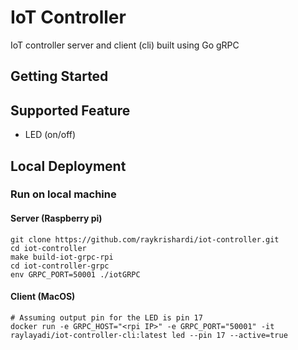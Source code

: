 # IoT Controller
IoT controller server and client (cli) built using Go gRPC

## Getting Started

## Supported Feature
- LED (on/off)

## Local Deployment

### Run on local machine

#### Server (Raspberry pi)
```
git clone https://github.com/raykrishardi/iot-controller.git
cd iot-controller
make build-iot-grpc-rpi
cd iot-controller-grpc
env GRPC_PORT=50001 ./iotGRPC
```

#### Client (MacOS)
```
# Assuming output pin for the LED is pin 17
docker run -e GRPC_HOST="<rpi IP>" -e GRPC_PORT="50001" -it raylayadi/iot-controller-cli:latest led --pin 17 --active=true
```
